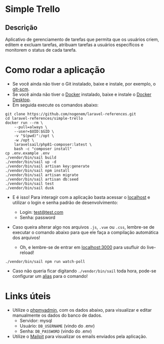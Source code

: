 # Simple Trello

## Descrição

Aplicativo de gerenciamento de tarefas que permita que os usuários criem, editem e excluam tarefas, atribuam tarefas a usuários específicos e monitorem o status de cada tarefa.

# Como rodar a aplicação

-   Se você ainda não tiver o Git instalado, baixe e instale, por exemplo, o [git-scm](https://git-scm.com/downloads).
-   Se você ainda não tiver o [Docker](https://www.docker.com/) instalado, baixe e instale o [Docker Desktop](https://www.docker.com/products/docker-desktop/).
-   Em seguida execute os comandos abaixo:

```shell
git clone https://github.com/nogenem/laravel-references.git
cd laravel-references/simple-trello
docker run --rm \
    --pull=always \
    --user=$UID:$GID \
    -v "$(pwd)":/opt \
    -w /opt \
    laravelsail/php81-composer:latest \
    bash -c "composer install"
cp .env.example .env
./vendor/bin/sail build
./vendor/bin/sail up -d
./vendor/bin/sail artisan key:generate
./vendor/bin/sail npm install
./vendor/bin/sail artisan migrate
./vendor/bin/sail artisan db:seed
./vendor/bin/sail test
./vendor/bin/sail dusk
```

-   E é isso! Para interagir com a aplicação basta acessar o [localhost](http://localhost/) e utilizar o login e senha padrão de desenvolvimento:

    -   Login: test@test.com
    -   Senha: password

-   Caso queira alterar algo nos arquivos `.js`, `.vue` ou `.css`, lembre-se de executar o comando abaixo para que ele faça a compilação automática dos arquivos!
    -   Oh, e lembre-se de entrar em [localhost:3000](http://localhost:3000/) para usufluir do live-reload!

```shell
./vendor/bin/sail npm run watch-poll
```

-   Caso não queria ficar digitando `./vendor/bin/sail` toda hora, pode-se configurar um [alias](https://laravel.com/docs/8.x/sail#configuring-a-bash-alias) para o comando!

# Links úteis

-   Utilize o [phpmyadmin](http://localhost:8080/), com os dados abaixo, para visualizar e editar manualmente os dados do banco de dados.
    -   Servidor: mysql
    -   Usuário: `DB_USERNAME` (vindo do .env)
    -   Senha: `DB_PASSWORD` (vindo do .env)
-   Utilize o [Mailpit](http://localhost:8025/) para visualizar os emails enviados pela aplicação.
